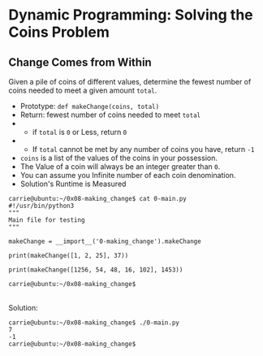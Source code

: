 # Dynamic Programming: Solving the Coins Problem
## Change Comes from Within
Given a pile of coins of different values, determine the fewest number of coins needed to meet a given amount `total`.<br>
* Prototype: `def makeChange(coins, total)`<br>
* Return: fewest number of coins needed to meet `total`
*   * if `total` is `0` or Less, return `0`
*   * If `total` cannot be met by any number of coins you have, return `-1`
* `coins` is a list of the values of the coins in your possession.
* The Value of a coin will always be an integer greater than `0`.
* You can assume you Infinite number of each coin denomination.
* Solution's Runtime is Measured <br>

```
carrie@ubuntu:~/0x08-making_change$ cat 0-main.py
#!/usr/bin/python3
"""
Main file for testing
"""

makeChange = __import__('0-making_change').makeChange

print(makeChange([1, 2, 25], 37))

print(makeChange([1256, 54, 48, 16, 102], 1453))

carrie@ubuntu:~/0x08-making_change$
```

<br> Solution:
```
carrie@ubuntu:~/0x08-making_change$ ./0-main.py
7
-1
carrie@ubuntu:~/0x08-making_change$
```
